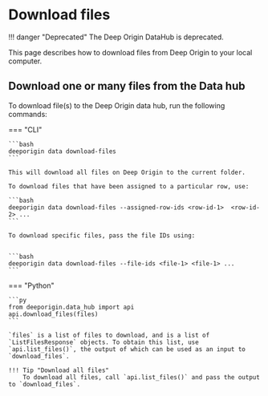 # Download files

!!! danger "Deprecated"
    The Deep Origin DataHub is deprecated. 


This page describes how to download files from Deep Origin to your local computer. 


## Download one or many files from the Data hub

To download file(s) to the Deep Origin data hub, run the following commands:

=== "CLI"

    ```bash
    deeporigin data download-files
    ```

    This will download all files on Deep Origin to the current folder. 

    To download files that have been assigned to a particular row, use:

    ```bash
    deeporigin data download-files --assigned-row-ids <row-id-1>  <row-id-2> ...
    ```

    To download specific files, pass the file IDs using:


    ```bash
    deeporigin data download-files --file-ids <file-1> <file-1> ...
    ```
    

=== "Python"

    ```py
    from deeporigin.data_hub import api
    api.download_files(files)
    ```

    `files` is a list of files to download, and is a list of `ListFilesResponse` objects. To obtain this list, use `api.list_files()`, the output of which can be used as an input to `download_files`. 

    !!! Tip "Download all files"
        To download all files, call `api.list_files()` and pass the output to `download_files`.


